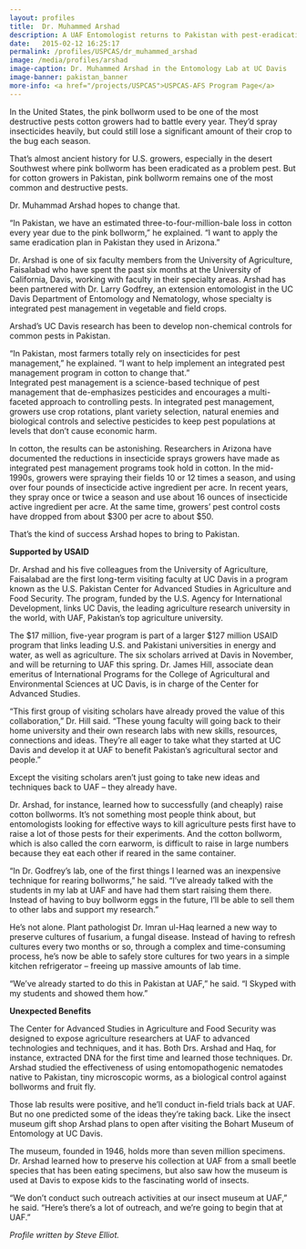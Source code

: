 ```yaml
---
layout: profiles
title:  Dr. Muhammed Arshad
description: A UAF Entomologist returns to Pakistan with pest-eradication plans after six months as a visiting scholar to UC Davis.
date:   2015-02-12 16:25:17
permalink: /profiles/USPCAS/dr_muhammed_arshad
image: /media/profiles/arshad
image-caption: Dr. Muhammed Arshad in the Entomology Lab at UC Davis
image-banner: pakistan_banner
more-info: <a href="/projects/USPCAS">USPCAS-AFS Program Page</a>
---
```


In the United States, the pink bollworm used to be one of the most destructive pests cotton growers had to battle every year. They’d spray insecticides heavily, but could still lose a significant amount of their crop to the bug each season.<br>

That’s almost ancient history for U.S. growers, especially in the desert Southwest where pink bollworm has been eradicated as a problem pest. But for cotton growers in Pakistan, pink bollworm remains one of the most common and destructive pests.<br>

Dr. Muhammad Arshad hopes to change that.<br>

“In Pakistan, we have an estimated three-to-four-million-bale loss in cotton every year due to the pink bollworm,” he explained. “I want to apply the same eradication plan in Pakistan they used in Arizona.”<br>

Dr. Arshad is one of six faculty members from the University of Agriculture, Faisalabad who have spent the past six months at the University of California, Davis, working with faculty in their specialty areas.  Arshad has been partnered with Dr. Larry Godfrey, an extension entomologist in the UC Davis Department of Entomology and Nematology, whose specialty is integrated pest management in vegetable and field crops.<br>

Arshad’s UC Davis research has been to develop non-chemical controls for common pests in Pakistan. <br>

“In Pakistan, most farmers totally rely on insecticides for pest management,” he explained. “I want to help implement an integrated pest management program in cotton to change that.” <br>
Integrated pest management is a science-based technique of pest management that de-emphasizes pesticides and encourages a multi-faceted approach to controlling pests. In integrated pest management, growers use crop rotations, plant variety selection, natural enemies and biological controls and selective pesticides to keep pest populations at levels that don’t cause economic harm. <br>

In cotton, the results can be astonishing. Researchers in Arizona have documented the reductions in insecticide sprays growers have made as integrated pest management programs took hold in cotton. In the mid-1990s, growers were spraying their fields 10 or 12 times a season, and using over four pounds of insecticide active ingredient per acre. In recent years, they spray once or twice a season and use about 16 ounces of insecticide active ingredient per acre. At the same time, growers’ pest control costs have dropped from about $300 per acre to about $50. <br>

That’s the kind of success Arshad hopes to bring to Pakistan. <br>

<b>Supported by USAID</b><br>

Dr. Arshad and his five colleagues from the University of Agriculture, Faisalabad are the first long-term visiting faculty at UC Davis in a program known as the U.S. Pakistan Center for Advanced Studies in Agriculture and Food Security. The program, funded by the U.S. Agency for International Development, links UC Davis, the leading agriculture research university in the world, with UAF, Pakistan’s top agriculture university.  <br>

The $17 million, five-year program is part of a larger $127 million USAID program that links leading U.S. and Pakistani universities in energy and water, as well as agriculture. The six scholars arrived at Davis in November, and will be returning to UAF this spring. Dr. James Hill, associate dean emeritus of International Programs for the College of Agricultural and Environmental Sciences at UC Davis, is in charge of the Center for Advanced Studies. <br>

“This first group of visiting scholars have already proved the value of this collaboration,” Dr. Hill said. “These young faculty will going back to their home university and their own research labs with new skills, resources, connections and ideas. They’re all eager to take what they started at UC Davis and develop it at UAF to benefit Pakistan’s agricultural sector and people.” <br>

Except the visiting scholars aren’t just going to take new ideas and techniques back to UAF – they already have. <br>

Dr. Arshad, for instance, learned how to successfully (and cheaply) raise cotton bollworms. It’s not something most people think about, but entomologists looking for effective ways to kill agriculture pests first have to raise a lot of those pests for their experiments. And the cotton bollworm, which is also called the corn earworm, is difficult to raise in large numbers because they eat each other if reared in the same container. <br>

“In Dr. Godfrey’s lab, one of the first things I learned was an inexpensive technique for rearing bollworms,” he said. “I’ve already talked with the students in my lab at UAF and have had them start raising them there. Instead of having to buy bollworm eggs in the future, I’ll be able to sell them to other labs and support my research.” <br>

He’s not alone. Plant pathologist Dr. Imran ul-Haq learned a new way to preserve cultures of fusarium, a fungal disease. Instead of having to refresh cultures every two months or so, through a complex and time-consuming process, he’s now be able to safely store cultures for two years in a simple kitchen refrigerator – freeing up massive amounts of lab time. <br>

“We’ve already started to do this in Pakistan at UAF,” he said. “I Skyped with my students and showed them how.” <br>

<b>Unexpected Benefits</b><br>

The Center for Advanced Studies in Agriculture and Food Security was designed to expose agriculture researchers at UAF to advanced technologies and techniques, and it has. Both Drs. Arshad and Haq, for instance, extracted DNA for the first time and learned those techniques. Dr. Arshad studied the effectiveness of using entomopathogenic nematodes native to Pakistan, tiny microscopic worms, as a biological control against bollworms and fruit fly. <br>

Those lab results were positive, and he’ll conduct in-field trials back at UAF. But no one predicted some of the ideas they’re taking back. Like the insect museum gift shop Arshad plans to open after visiting the Bohart Museum of Entomology at UC Davis. <br>

The museum, founded in 1946, holds more than seven million specimens. Dr. Arshad learned how to preserve his collection at UAF from a small beetle species that has been eating specimens, but also saw how the museum is used at Davis to expose kids to the fascinating world of insects. <br>

“We don’t conduct such outreach activities at our insect museum at UAF,” he said. “Here’s there’s a lot of outreach, and we’re going to begin that at UAF.”


  <p><i>Profile written by Steve Elliot.</i></p>
